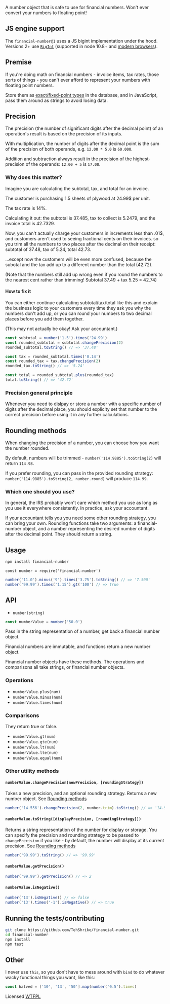 <!--js
const number = require('./')
-->

A number object that is safe to use for financial numbers.  Won't ever convert your numbers to floating point!

## JS engine support

The `financial-number@1` uses a JS bigint implementation under the hood.  Versions 2+ use [`BigInt`](https://developer.mozilla.org/en-US/docs/Web/JavaScript/Reference/Global_Objects/BigInt) (supported in node 10.8+ and [modern browsers](https://caniuse.com/#feat=bigint)).

## Premise

If you're doing math on financial numbers - invoice items, tax rates, those sorts of things - you can't ever afford to represent your numbers with floating point numbers.

Store them as [exact/fixed-point types](https://dev.mysql.com/doc/refman/8.0/en/fixed-point-types.html) in the database, and in JavaScript, pass them around as strings to avoid losing data.

## Precision

The precision (the number of significant digits after the decimal point) of an operation's result is based on the precision of its inputs.

With multiplication, the number of digits after the decimal point is the sum of the precision of both operands, e.g. `12.00 * 5.0` is `60.000`.

Addition and subtraction always result in the precision of the highest-precision of the operands: `12.00 + 5` is `17.00`.

### Why does this matter?

Imagine you are calculating the subtotal, tax, and total for an invoice.

The customer is purchasing 1.5 sheets of plywood at 24.99$ per unit.

The tax rate is 14%.

Calculating it out: the subtotal is 37.485, tax to collect is 5.2479, and the invoice total is 42.7329.

Now, you can't actually charge your customers in increments less than .01$, and customers aren't used to seeing fractional cents on their invoices. so you trim all the numbers to two places after the decimal on their receipt: subtotal of 37.48, tax of 5.24, total 42.73.

...except now the customers will be even more confused, because the subotal and the tax add up to a different number than the total (42.72).

(Note that the numbers still add up wrong even if you round the numbers to the nearest cent rather than trimming!  Subtotal 37.49 + tax 5.25 = 42.74)

#### How to fix it

You can either continue calculating subtotal/tax/total like this and explain the business logic to your customers every time they ask you why the numbers don't add up, or you can round your numbers to two decimal places before you add them together.

(This may not actually be okay!  Ask your accountant.)

```js
const subtotal = number('1.5').times('24.99')
const rounded_subtotal = subtotal.changePrecision(2)
rounded_subtotal.toString() // => '37.48'

const tax = rounded_subtotal.times('0.14')
const rounded_tax = tax.changePrecision(2)
rounded_tax.toString() // => '5.24'

const total = rounded_subtotal.plus(rounded_tax)
total.toString() // => '42.72'
```

### Precision general principle

Whenever you need to dislpay or store a number with a specific number of digits after the decimal place, you should explicity set that number to the correct precision before using it in any further calculations.

## Rounding methods

When changing the precision of a number, you can choose how you want the number rounded.

By default, numbers will be trimmed - `number('114.9885').toString(2)` will return `114.98`.

If you prefer rounding, you can pass in the provided rounding strategy: `number('114.9885').toString(2, number.round)` will produce `114.99`.

### Which one should you use?

In general, the IRS probably won't care which method you use as long as you use it everywhere consistently.  In practice, ask your accountant.

If your accountant tells you you need some other rounding strategy, you can bring your own.  Rounding functions take two arguments: a financial-number object, and a number representing the desired number of digits after the decimal point.  They should return a string.

## Usage

```sh
npm install financial-number
```

```node
const number = require('financial-number')
```

```js
number('11.0').minus('9').times('3.75').toString() // => '7.500'
number('99.99').times('1.15').gt('100') // => true
```

## API

- `number(string)`

```js
const numberValue = number('50.0')
```

Pass in the string representation of a number, get back a financial number object.

Financial numbers are immutable, and functions return a new number object.

Financial number objects have these methods.  The operations and comparisons all take strings, or financial number objects.

### Operations

- `numberValue.plus(num)`
- `numberValue.minus(num)`
- `numberValue.times(num)`

### Comparisons

They return true or false.

- `numberValue.gt(num)`
- `numberValue.gte(num)`
- `numberValue.lt(num)`
- `numberValue.lte(num)`
- `numberValue.equal(num)`

### Other utility methods

#### `numberValue.changePrecision(newPrecision, [roundingStrategy])`

Takes a new precision, and an optional rounding strategy.  Returns a new number object.  See [Rounding methods](#rounding-methods)

```js
number('14.556').changePrecision(2, number.trim).toString() // => '14.55'
```

#### `numberValue.toString([displayPrecision, [roundingStrategy]])`

Returns a string representation of the number for display or storage.  You can specify the precision and rounding strategy to be passed to `changePrecision` if you like - by default, the number will display at its current precision.  See [Rounding methods](#rounding-methods)

```js
number('99.99').toString() // => '99.99'
```

#### `numberValue.getPrecision()`

```js
number('99.99').getPrecision() // => 2
```

#### `numberValue.isNegative()`

```js
number('13').isNegative() // => false
number('13').times('-1').isNegative() // => true
```

## Running the tests/contributing

```sh
git clone https://github.com/TehShrike/financial-number.git
cd financial-number
npm install
npm test
```

## Other

I never use `this`, so you don't have to mess around with `bind` to do whatever wacky functional things you want, like this:

```js
const halved = ['10', '13', '50'].map(number('0.5').times)
```

Licensed [WTFPL](http://wtfpl2.com)
